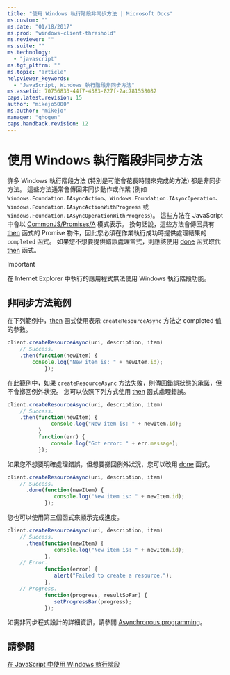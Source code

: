 ```yaml
---
title: "使用 Windows 執行階段非同步方法 | Microsoft Docs"
ms.custom: ""
ms.date: "01/18/2017"
ms.prod: "windows-client-threshold"
ms.reviewer: ""
ms.suite: ""
ms.technology: 
  - "javascript"
ms.tgt_pltfrm: ""
ms.topic: "article"
helpviewer_keywords: 
  - "JavaScript, Windows 執行階段非同步方法"
ms.assetid: 70756833-44f7-4383-827f-2ac781558082
caps.latest.revision: 15
author: "mikejo5000"
ms.author: "mikejo"
manager: "ghogen"
caps.handback.revision: 12
---
```

# 使用 Windows 執行階段非同步方法
許多 Windows 執行階段方法 \(特別是可能會花長時間來完成的方法\) 都是非同步方法。  這些方法通常會傳回非同步動作或作業 \(例如 `Windows.Foundation.IAsyncAction`、`Windows.Foundation.IAsyncOperation`、`Windows.Foundation.IAsyncActionWithProgress` 或 `Windows.Foundation.IAsyncOperationWithProgress`\)。  這些方法在 JavaScript 中會以 [CommonJS\/Promises\/A](http://go.microsoft.com/fwlink/p/?LinkId=244434) 模式表示。  換句話說，這些方法會傳回具有 [then](http://msdn.microsoft.com/zh-tw/c63904fc-465b-4fd5-a1d6-e4fb200248e7) 函式的 Promise 物件，因此您必須在作業執行成功時提供處理結果的 `completed` 函式。  如果您不想要提供錯誤處理常式，則應該使用 [done](http://msdn.microsoft.com/zh-tw/9a5e6877-a2cf-421f-a91e-37d84ccb40da) 函式取代 [then](http://msdn.microsoft.com/zh-tw/c63904fc-465b-4fd5-a1d6-e4fb200248e7) 函式。  
  
> [!IMPORTANT]
>  在 Internet Explorer 中執行的應用程式無法使用 Windows 執行階段功能。  
  
## 非同步方法範例  
 在下列範例中，[then](http://msdn.microsoft.com/zh-tw/c63904fc-465b-4fd5-a1d6-e4fb200248e7) 函式使用表示 `createResourceAsync` 方法之 completed 值的參數。  
  
```javascript  
client.createResourceAsync(uri, description, item)  
    // Success.  
    .then(function(newItem) {   
        console.log("New item is: " + newItem.id);  
            });  
```  
  
 在此範例中，如果 `createResourceAsync` 方法失敗，則傳回錯誤狀態的承諾，但不會擲回例外狀況。  您可以依照下列方式使用 [then](http://msdn.microsoft.com/zh-tw/c63904fc-465b-4fd5-a1d6-e4fb200248e7) 函式處理錯誤。  
  
```javascript  
client.createResourceAsync(uri, description, item)  
    // Success.  
    .then(function(newItem) {   
              console.log("New item is: " + newItem.id);  
          }  
          function(err) {  
              console.log("Got error: " + err.message);  
          });  
```  
  
 如果您不想要明確處理錯誤，但想要擲回例外狀況，您可以改用 [done](http://msdn.microsoft.com/zh-tw/9a5e6877-a2cf-421f-a91e-37d84ccb40da) 函式。  
  
```javascript  
client.createResourceAsync(uri, description, item)  
    // Success.  
      .done(function(newItem) {   
               console.log("New item is: " + newItem.id);  
            });  
```  
  
 您也可以使用第三個函式來顯示完成進度。  
  
```javascript  
client.createResourceAsync(uri, description, item)  
    // Success.  
      .then(function(newItem) {   
               console.log("New item is: " + newItem.id);  
            },  
    // Error.  
            function(error) {   
               alert("Failed to create a resource.");  
            },  
    // Progress.  
            function(progress, resultSoFar) {   
               setProgressBar(progress);  
            });  
```  
  
 如需非同步程式設計的詳細資訊，請參閱 [Asynchronous programming](http://msdn.microsoft.com/zh-tw/904ff97c-bb36-4ac5-9eda-a961e3639415)。  
  
## 請參閱  
 [在 JavaScript 中使用 Windows 執行階段](../jswinrt/using-the-windows-runtime-in-javascript.md)